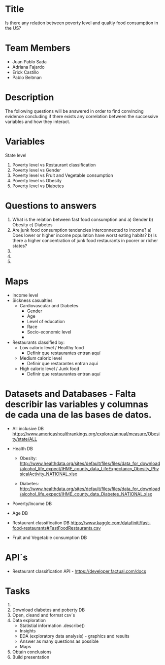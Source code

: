 # Title
Is there any relation between poverty level and qualtiy food consumption in the US?

# Team Members 
- Juan Pablo Sada
- Adriana Fajardo
- Erick Castillo 
- Pablo Beitman

# Description  
 The following questions will be answered in order to find convincing evidence concluding if there exists any correlation between the successive variables and how they interact. 

# Variables
State level 
1) Poverty level vs Restaurant classification
2) Poverty level vs Gender
3) Poverty level vs Fruit and Vegetable consumption
4) Poverty level vs Obesity 
5) Poverty level vs Diabetes


       
# Questions to answers
1) What is the relation between fast food consumption and
    a) Gender
    b) Obesity
    c) Diabetes
2) Are junk food consumption tendencies interconnected to income?
    a) Does lower or higher income population have worst eating habits?
    b) Is there a higher concentration of junk food restaurants in poorer or richer states?
3) 
4) 
5)


# Maps
- Income level
- Sickness casualties 
    - Cardiovascular and Diabetes
       - Gender
       - Age
       - Level of education
       - Race
       - Socio-economic level
       - 
- Restaurants classified by:
    - Low caloric level / Healthy food
        - Definir que restaurantes entran aquí 
    - Medium caloric level
        - Definir que restarantes entran aquí 
    - High caloric level / Junk food
        - Definir que restaurantes entran aquí 
        
        
# Datasets and Databases - Falta describir las variables y columnas de cada una de las bases de datos.

- All inclusive DB
https://www.americashealthrankings.org/explore/annual/measure/Obesity/state/ALL
- Health DB
    - Obesity:        http://www.healthdata.org/sites/default/files/files/data_for_download/alcohol_life_expect/IHME_county_data_LifeExpectancy_Obesity_PhysicalActivity_NATIONAL.xlsx


    - Diabetes: 
http://www.healthdata.org/sites/default/files/files/data_for_download/alcohol_life_expect/IHME_county_data_Diabetes_NATIONAL.xlsx

- Poverty/Income DB

- Age DB

- Restaurant classification DB
 https://www.kaggle.com/datafiniti/fast-food-restaurants#FastFoodRestaurants.csv

- Fruit and Vegetable consumption DB


# API´s
- Restaurant classification API - https://developer.factual.com/docs

# Tasks 
  1. 
  2. Download diabetes and poberty DB
  3. Open, cleand and format csv´s
  4. Data exploration
     - Statistial information .describe()
     - Insights
     - EDA (exploratory data analysis) - graphics and results
     - Answer as many questions as possible
     - Maps
  5. Obtain conclusions
  6. Build presentation 
  
